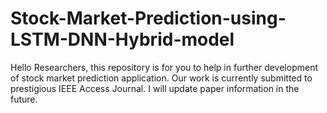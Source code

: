# Stock-Market-Prediction-using-LSTM-DNN-Hybrid-model
Hello Researchers, this repository is for you to help in further development of stock market prediction application. Our work is currently submitted to prestigious IEEE Access Journal. I will update paper information in the future. 
